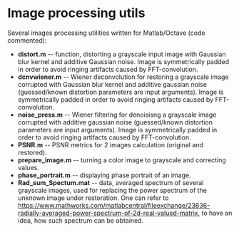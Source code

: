 # Image processing utils
Several images processing utilities written for Matlab/Octave (code commented): 
- __distort.m__ -- function, distorting a grayscale input image with Gaussian blur kernel and additive Gaussian noise. 
Image is symmetrically padded in order to avoid ringing artifacts caused by FFT-convolution.
- __dcnvwiener.m__ -- Wiener deconvolution for restoring a grayscale image corrupted with Gaussian blur kernel and additive gaussian noise (guessed/known distortion parameters are input arguments). 
Image is symmetrically padded in order to avoid ringing artifacts caused by FFT-convolution.
- __noise_press.m__ -- Wiener filtering for denoisisng a grayscale image corrupted with additive gaussian noise (guessed/known distortion parameters are input arguments). 
Image is symmetrically padded in order to avoid ringing artifacts caused by FFT-convolution.
- __PSNR.m__ -- PSNR metrics for 2 images calculation (original and restored).
- __prepare_image.m__ -- turning a color image to grayscale and correcting values.
- __phase_portrait.m__ -- displaying phase portrait of an image.
- __Rad_sum_Spectum.mat__ -- data, averaged spectrum of several grayscale images, used for replacing the power spectrum of the unknown image under restoration. 
One can refer to https://www.mathworks.com/matlabcentral/fileexchange/23636-radially-averaged-power-spectrum-of-2d-real-valued-matrix, to have an idea, how such spectrum can be obtained.

